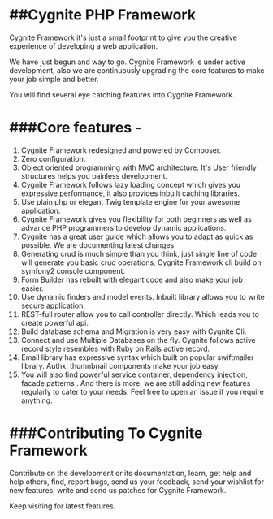 ##Cygnite PHP Framework
=====================

Cygnite Framework it's just a small footprint to give you the creative experience of developing a web application.

We have just begun and way to go. Cygnite Framework is under active development, also we are continuously upgrading the core features to make your job simple and better.

You will find several eye catching features into Cygnite Framework.

###Core features -
=================

1. Cygnite Framework redesigned and powered by Composer.
2. Zero configuration.
3. Object oriented programming with MVC architecture. It's User friendly structures helps you painless development.
4. Cygnite Framework follows lazy loading concept which gives you expressive performance, it also provides inbuilt caching libraries.
5. Use plain php or elegant Twig template engine for your awesome application.
6. Cygnite Framework gives you flexibility for both beginners as well as advance PHP programmers to develop dynamic applications.
7. Cygnite has a great user guide which allows you to adapt as quick as possible. We are documenting latest changes.
8. Generating crud is much simple than you think, just single line of code will generate you basic crud operations, Cygnite Framework cli build on symfony2 console component.
9.  Form Builder has rebuilt with elegant code and also make your job easier.
10. Use dynamic finders and model events. Inbuilt library allows you to write secure application.
11. REST-full router allow you to call controller directly. Which leads you to create powerful api.
12. Build database schema and Migration is very easy with Cygnite Cli.
13. Connect and use Multiple Databases on the fly. Cygnite follows active record style resembles with Ruby on Rails active record.
14. Email library has expressive syntax which built on popular swiftmailer library. Authx, thumnbnail components make your job easy.
15. You will also find powerful service container, dependency injection, facade patterns . And there is more, we are still adding new features regularly to cater to your needs.
Feel free to open an issue if you require anything.

###Contributing To Cygnite Framework
=================================

Contribute on the development or its documentation, learn, get help and help others, find, report bugs, send us your feedback, send your wishlist for new features, write and send us patches for Cygnite Framework.

Keep visiting for latest features.

